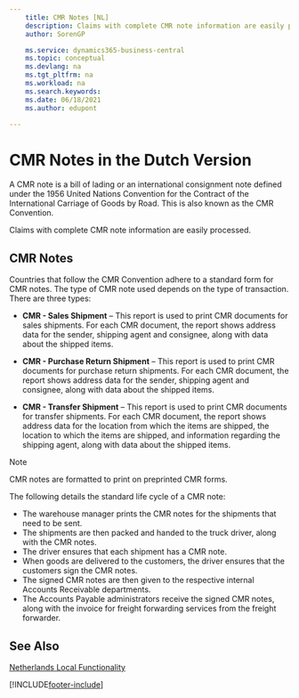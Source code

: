 ```yaml
---
    title: CMR Notes [NL]
    description: Claims with complete CMR note information are easily processed. Use the Dutch feature to follow the CRM Convention with standard CRM notes.
    author: SorenGP

    ms.service: dynamics365-business-central
    ms.topic: conceptual
    ms.devlang: na
    ms.tgt_pltfrm: na
    ms.workload: na
    ms.search.keywords:
    ms.date: 06/18/2021
    ms.author: edupont

---
```

# CMR Notes in the Dutch Version
A CMR note is a bill of lading or an international consignment note defined under the 1956 United Nations Convention for the Contract of the International Carriage of Goods by Road. This is also known as the CMR Convention.  

 Claims with complete CMR note information are easily processed.  

## CMR Notes  
Countries that follow the CMR Convention adhere to a standard form for CMR notes. The type of CMR note used depends on the type of transaction. There are three types:  

- **CMR - Sales Shipment** – This report is used to print CMR documents for sales shipments. For each CMR document, the report shows address data for the sender, shipping agent and consignee, along with data about the shipped items.

- **CMR - Purchase Return Shipment** – This report is used to print CMR documents for purchase return shipments. For each CMR document, the report shows address data for the sender, shipping agent and consignee, along with data about the shipped items.       

- **CMR - Transfer Shipment** – This report is used to print CMR documents for transfer shipments. For each CMR document, the report shows address data for the location from which the items are shipped, the location to which the items are shipped, and information regarding the shipping agent, along with data about the shipped items.

> [!NOTE]  
>  CMR notes are formatted to print on preprinted CMR forms.  

The following details the standard life cycle of a CMR note:  

- The warehouse manager prints the CMR notes for the shipments that need to be sent.  
- The shipments are then packed and handed to the truck driver, along with the CMR notes.  
- The driver ensures that each shipment has a CMR note.  
- When goods are delivered to the customers, the driver ensures that the customers sign the CMR notes.  
- The signed CMR notes are then given to the respective internal Accounts Receivable departments.  
- The Accounts Payable administrators receive the signed CMR notes, along with the invoice for freight forwarding services from the freight forwarder.  

## See Also  
 [Netherlands Local Functionality](netherlands-local-functionality.md)


[!INCLUDE[footer-include](../../includes/footer-banner.md)]